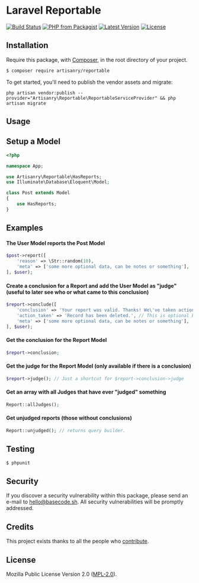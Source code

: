 # Laravel Reportable

[![Build Status](https://img.shields.io/travis/artisanry/Reportable/master.svg?style=flat-square)](https://travis-ci.org/artisanry/Reportable)
[![PHP from Packagist](https://img.shields.io/packagist/php-v/artisanry/reportable.svg?style=flat-square)]()
[![Latest Version](https://img.shields.io/github/release/artisanry/Reportable.svg?style=flat-square)](https://github.com/artisanry/Reportable/releases)
[![License](https://img.shields.io/packagist/l/artisanry/Reportable.svg?style=flat-square)](https://packagist.org/packages/artisanry/Reportable)

## Installation

Require this package, with [Composer](https://getcomposer.org/), in the root directory of your project.

``` bash
$ composer require artisanry/reportable
```

To get started, you'll need to publish the vendor assets and migrate:

```
php artisan vendor:publish --provider="Artisanry\Reportable\ReportableServiceProvider" && php artisan migrate
```

## Usage

## Setup a Model
``` php
<?php

namespace App;

use Artisanry\Reportable\HasReports;
use Illuminate\Database\Eloquent\Model;

class Post extends Model
{
    use HasReports;
}
```

## Examples

#### The User Model reports the Post Model
``` php
$post->report([
    'reason' => \Str::random(10),
    'meta' => ['some more optional data, can be notes or something'],
], $user);
```

#### Create a conclusion for a Report and add the User Model as "judge" (useful to later see who or what came to this conclusion)
``` php
$report->conclude([
    'conclusion' => 'Your report was valid. Thanks! We\'ve taken action and removed the entry.',
    'action_taken' => 'Record has been deleted.', // This is optional but can be useful to see what happend to the record
    'meta' => ['some more optional data, can be notes or something'],
], $user);
```

#### Get the conclusion for the Report Model
``` php
$report->conclusion;
```

#### Get the judge for the Report Model (only available if there is a conclusion)
``` php
$report->judge(); // Just a shortcut for $report->conclusion->judge
```

#### Get an array with all Judges that have ever "judged" something
``` php
Report::allJudges();
```

#### Get unjudged reports (those without conclusions)
``` php
Report::unjudged(); // returns query builder.
```

## Testing

``` bash
$ phpunit
```

## Security

If you discover a security vulnerability within this package, please send an e-mail to hello@basecode.sh. All security vulnerabilities will be promptly addressed.

## Credits

This project exists thanks to all the people who [contribute](../../contributors).

## License

Mozilla Public License Version 2.0 ([MPL-2.0](./LICENSE)).
